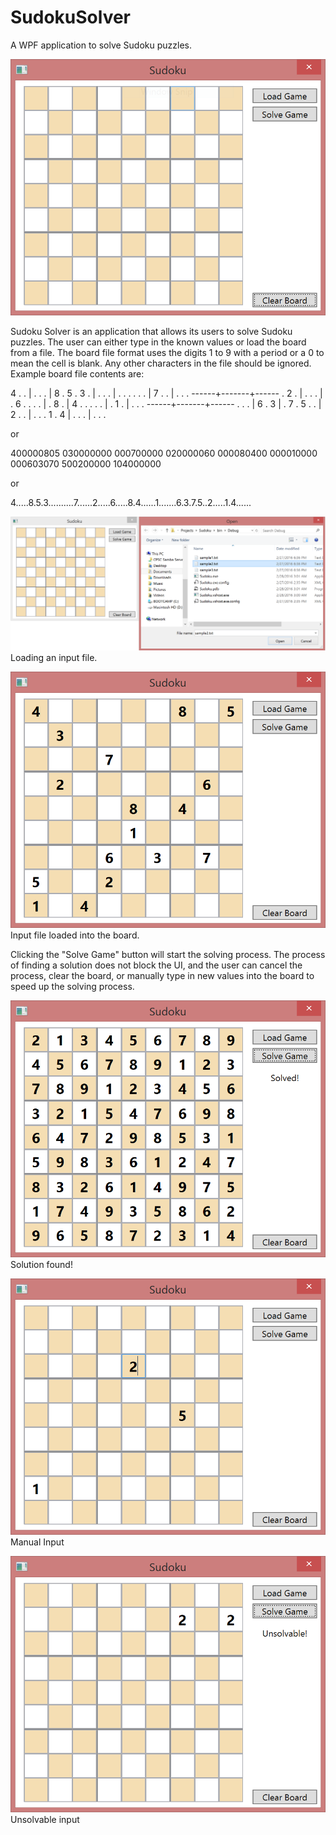 # SudokuSolver
A WPF application to solve Sudoku puzzles.

![alt tag](https://github.com/Azazi/SudokuSolver/blob/master/Tutorial/Empty.png)

Sudoku Solver is an application that allows its users to solve Sudoku puzzles. The user can either type in the known values or load the board from a file. The board file format uses the digits 1 to 9 with a period or a 0 to mean the cell is blank. Any other characters in the file should be ignored. Example board file contents are:

4 . . | . . . | 8 . 5
. 3 . | . . . | . . .
. . . | 7 . . | . . .
------+-------+------
. 2 . | . . . | . 6 .
. . . | . 8 . | 4 . .
. . . | . 1 . | . . .
------+-------+------
. . . | 6 . 3 | . 7 .
5 . . | 2 . . | . . .
1 . 4 | . . . | . . .

or

400000805
030000000
000700000
020000060
000080400
000010000
000603070
500200000
104000000

or

4.....8.5.3..........7......2.....6.....8.4......1.......6.3.7.5..2.....1.4......

![alt tag](https://github.com/Azazi/SudokuSolver/blob/master/Tutorial/Load.png)
Loading an input file.

![alt tag](https://github.com/Azazi/SudokuSolver/blob/master/Tutorial/Loaded.png)
Input file loaded into the board.

Clicking the "Solve Game" button will start the solving process. The process of finding a solution does not block the UI, and the user can cancel the process, clear the board, or manually type in new values into the board to speed up the solving process. 

![alt tag](https://github.com/Azazi/SudokuSolver/blob/master/Tutorial/Solved.png)
Solution found!

![alt tag](https://github.com/Azazi/SudokuSolver/blob/master/Tutorial/Manual.png)
Manual Input

![alt tag](https://github.com/Azazi/SudokuSolver/blob/master/Tutorial/Unsolvable.png)
Unsolvable input
